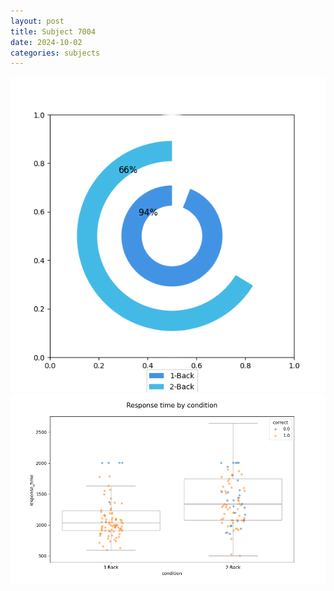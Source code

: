 ```yaml
---
layout: post
title: Subject 7004
date: 2024-10-02
categories: subjects
---
```


![](data/7004/run-1/7004_accuracy_by_condition.png)
![](data/7004/run-1/7004_response_time_by_condition.png)
